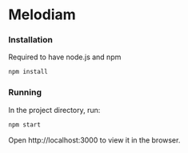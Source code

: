 # Melodiam

### Installation
Required to have node.js and npm

```bash
npm install
```

### Running
In the project directory, run:
```bash
npm start
```
Open http://localhost:3000 to view it in the browser.

